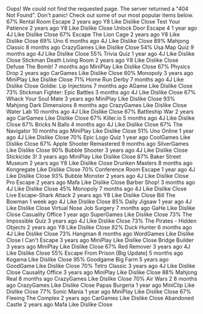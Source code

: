 Oops! We could not find the requested page. The server returned a "404 Not Found". Don't panic! Check out some of our most popular items below. 67% Rental Room Escape 2 years ago Y8 Like Dislike Close Test Your Patience 2 years ago Y8 Like Dislike Close Unlock Door Escape 4 1 year ago 4J Like Dislike Close 67% Escape The Lion Cage 2 years ago Y8 Like Dislike Close 69% Uno 6 months ago 4J Like Dislike Close 89% Mahjong Classic 8 months ago CrazyGames Like Dislike Close 54% Usa Map Quiz 9 months ago 4J Like Dislike Close 55% Trivia Quiz 1 year ago 4J Like Dislike Close Stickman Death Living Room 2 years ago Y8 Like Dislike Close Defuse The Bomb! 7 months ago MiniPlay Like Dislike Close 67% Physics Drop 2 years ago CarGames Like Dislike Close 60% Monopoly 3 years ago MiniPlay Like Dislike Close 71% Home Run Derby 7 months ago 4J Like Dislike Close Goldie: Lip Injections 7 months ago AGame Like Dislike Close 73% Stickman Fighter: Epic Battles 3 months ago 4J Like Dislike Close 67% Whack Your Soul Mate 3 years ago MiniPlay Like Dislike Close 93% Mahjong Dark Dimensions 8 months ago CrazyGames Like Dislike Close Water Lab 10 months ago 4J Like Dislike Close 67% Battleship War 2 years ago CarGames Like Dislike Close 67% Killer.io 5 months ago 4J Like Dislike Close 67% Bricks N Balls 4 months ago 4J Like Dislike Close 67% The Navigator 10 months ago MiniPlay Like Dislike Close 51% Uno Online 1 year ago 4J Like Dislike Close 70% Epic Logo Quiz 1 year ago CoolGames Like Dislike Close 67% Apple Shooter Remastered 9 months ago SilverGames Like Dislike Close 90% Bubble Shooter 3 years ago 4J Like Dislike Close Stickicide 3! 3 years ago MiniPlay Like Dislike Close 87% Baker Street Museum 2 years ago Y8 Like Dislike Close Drunken Masters 8 months ago Kongregate Like Dislike Close 70% Conference Room Escape 1 year ago 4J Like Dislike Close 93% Bubble Monster 2 years ago 4J Like Dislike Close Pro Escape 2 years ago Mafa Like Dislike Close Barber Shop! 3 months ago 4J Like Dislike Close 45% Monopoly 7 months ago 4J Like Dislike Close Live Escape-Shark Attack 2 years ago Y8 Like Dislike Close Bill The Bowman 1 week ago 4J Like Dislike Close 85% Daily Jigsaw 1 year ago 4J Like Dislike Close Virtual Nose Job Surgery 7 months ago GaHe Like Dislike Close Casuality Office 1 year ago SuperGames Like Dislike Close 73% The Impossible Quiz 3 years ago 4J Like Dislike Close 73% The Pirates - Hidden Objects 2 years ago Y8 Like Dislike Close 82% Duck Hunter 6 months ago 4J Like Dislike Close 73% Hangman 8 months ago WordGames Like Dislike Close I Can't Escape 3 years ago MiniPlay Like Dislike Close Bridge Builder 3 years ago MiniPlay Like Dislike Close 67% Red Remover 3 years ago 4J Like Dislike Close 55% Escape From Prison \[Big Update\] 5 months ago Kogama Like Dislike Close 95% Goodgame Big Farm 5 years ago GoodGame Like Dislike Close 70% Tetro Classic 3 years ago 4J Like Dislike Close Causality Office 3 years ago MiniPlay Like Dislike Close 88% Mahjong Real 8 months ago CrazyGames Like Dislike Close 70% Air Wars 2 8 months ago CrazyGames Like Dislike Close Papas Burgeria 1 year ago MiniClip Like Dislike Close 77% Sonic Mania 1 year ago MiniPlay Like Dislike Close 67% Fleeing The Complex 2 years ago CarGames Like Dislike Close Abandoned Castle 2 years ago Mafa Like Dislike Close